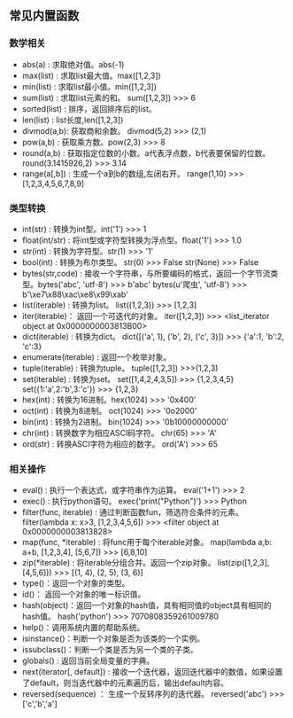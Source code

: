 ## 常见内置函数

### 数学相关

- abs(a) : 求取绝对值。abs(-1)
- max(list) : 求取list最大值。max([1,2,3])
- min(list) : 求取list最小值。min([1,2,3])
- sum(list) : 求取list元素的和。 sum([1,2,3]) >>> 6
- sorted(list) : 排序，返回排序后的list。
- len(list) : list长度,len([1,2,3])
- divmod(a,b): 获取商和余数。 divmod(5,2) >>> (2,1)
- pow(a,b) : 获取乘方数。pow(2,3) >>> 8
- round(a,b) : 获取指定位数的小数。a代表浮点数，b代表要保留的位数。round(3.1415926,2) >>> 3.14
- range(a[,b]) : 生成一个a到b的数组,左闭右开。 range(1,10) >>> [1,2,3,4,5,6,7,8,9]

### 类型转换

- int(str) : 转换为int型。int('1') >>> 1
- float(int/str) : 将int型或字符型转换为浮点型。float('1') >>> 1.0
- str(int) : 转换为字符型。str(1) >>> '1'
- bool(int) : 转换为布尔类型。 str(0) >>> False str(None) >>> False
- bytes(str,code) : 接收一个字符串，与所要编码的格式，返回一个字节流类型。bytes('abc', 'utf-8') >>> b'abc' bytes(u'爬虫', 'utf-8') >>> b'\xe7\x88\xac\xe8\x99\xab'
- list(iterable) : 转换为list。 list((1,2,3)) >>> [1,2,3]
- iter(iterable)： 返回一个可迭代的对象。 iter([1,2,3]) >>> <list_iterator object at 0x0000000003813B00>
- dict(iterable) : 转换为dict。 dict([('a', 1), ('b', 2), ('c', 3)]) >>> {'a':1, 'b':2, 'c':3}
- enumerate(iterable) : 返回一个枚举对象。
- tuple(iterable) : 转换为tuple。 tuple([1,2,3]) >>>(1,2,3)
- set(iterable) : 转换为set。 set([1,4,2,4,3,5]) >>> {1,2,3,4,5} set({1:'a',2:'b',3:'c'}) >>> {1,2,3}
- hex(int) : 转换为16进制。hex(1024) >>> '0x400'
- oct(int) : 转换为8进制。 oct(1024) >>> '0o2000'
- bin(int) : 转换为2进制。 bin(1024) >>> '0b10000000000'
- chr(int) : 转换数字为相应ASCI码字符。 chr(65) >>> 'A'
- ord(str) : 转换ASCI字符为相应的数字。 ord('A') >>> 65

### 相关操作

- eval() : 执行一个表达式，或字符串作为运算。 eval('1+1') >>> 2
- exec() : 执行python语句。 exec('print("Python")') >>> Python
- filter(func, iterable) : 通过判断函数fun，筛选符合条件的元素。 filter(lambda x: x>3, [1,2,3,4,5,6]) >>> <filter object at 0x0000000003813828>
- map(func, *iterable) : 将func用于每个iterable对象。 map(lambda a,b: a+b, [1,2,3,4], [5,6,7]) >>> [6,8,10]
- zip(*iterable) : 将iterable分组合并。返回一个zip对象。 list(zip([1,2,3],[4,5,6])) >>> [(1, 4), (2, 5), (3, 6)]
- type()：返回一个对象的类型。
- id()： 返回一个对象的唯一标识值。
- hash(object)：返回一个对象的hash值，具有相同值的object具有相同的hash值。 hash('python') >>> 7070808359261009780
- help()：调用系统内置的帮助系统。
- isinstance()：判断一个对象是否为该类的一个实例。
- issubclass()：判断一个类是否为另一个类的子类。
- globals() : 返回当前全局变量的字典。
- next(iterator[, default]) : 接收一个迭代器，返回迭代器中的数值，如果设置了default，则当迭代器中的元素遍历后，输出default内容。
- reversed(sequence) ： 生成一个反转序列的迭代器。 reversed('abc') >>> ['c','b','a']